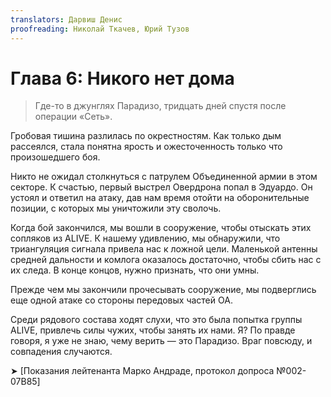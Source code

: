 ```yaml
---
translators: Дарвиш Денис
proofreading: Николай Ткачев, Юрий Тузов
---
```


# Глава 6: Никого нет дома

> Где-то в джунглях Парадизо, тридцать дней спустя после операции «Сеть».

Гробовая тишина разлилась по окрестностям. Как только дым рассеялся, стала понятна ярость и ожесточенность только что произошедшего боя.

Никто не ожидал столкнуться с патрулем Объединенной армии в этом секторе. К счастью, первый выстрел Овердрона попал в Эдуардо. Он устоял и ответил на атаку, дав нам время отойти на оборонительные позиции, с которых мы уничтожили эту сволочь.

Когда бой закончился, мы вошли в сооружение, чтобы отыскать этих сопляков из ALIVE. К нашему удивлению, мы обнаружили, что триангуляция сигнала привела нас к ложной цели. Маленькой антенны средней дальности и комлога оказалось достаточно, чтобы сбить нас с их следа. В конце концов, нужно признать, что они умны.

Прежде чем мы закончили прочесывать сооружение, мы подверглись еще одной атаке со стороны передовых частей ОА.

Среди рядового состава ходят слухи, что это была попытка группы ALIVE, привлечь силы чужих, чтобы занять их нами. Я? По правде говоря, я уже не знаю, чему верить — это Парадизо. Враг повсюду, и совпадения случаются.

➤ \[Показания лейтенанта Марко Андраде, протокол допроса №002-07B85\]
